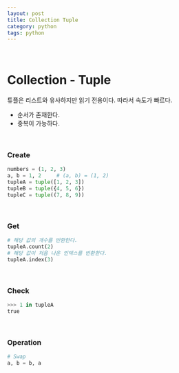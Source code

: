 ```yaml
---
layout: post
title: Collection Tuple
category: python
tags: python
---
```


&nbsp;

# Collection - Tuple

튜플은 리스트와 유사하지만 읽기 전용이다. 따라서 속도가 빠르다.

- 순서가 존재한다.
- 중복이 가능하다.

&nbsp;

### Create

```python
numbers = (1, 2, 3)
a, b = 1, 2		# (a, b) = (1, 2)
tupleA = tuple([1, 2, 3])
tupleB = tuple({4, 5, 6})
tupleC = tuple((7, 8, 9))
```

&nbsp;

### Get

```python
# 해당 값의 개수를 반환한다.
tupleA.count(2)
# 해당 값이 처음 나온 인덱스를 반환한다.
tupleA.index(3)
```

&nbsp;

### Check

```python
>>> 1 in tupleA
true
```

&nbsp;

### Operation

```python
# Swap
a, b = b, a
```

